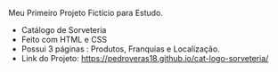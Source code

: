 Meu Primeiro Projeto Fictício para Estudo.
- Catálogo de Sorveteria
- Feito com HTML e CSS
- Possui 3 páginas : Produtos, Franquias e Localização.
- Link do Projeto: https://pedroveras18.github.io/cat-logo-sorveteria/
